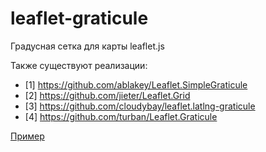 # leaflet-graticule
Градусная сетка для карты leaflet.js

Также существуют реализации:
* [1] https://github.com/ablakey/Leaflet.SimpleGraticule
* [2] https://github.com/jieter/Leaflet.Grid
* [3] https://github.com/cloudybay/leaflet.latlng-graticule
* [4] https://github.com/turban/Leaflet.Graticule

[Пример](http://vladimir-rybalko.github.io/leaflet-graticule/example/index.html)
